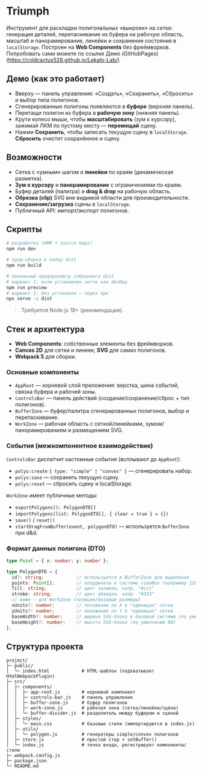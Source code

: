 # Triumph

Инструмент для раскладки полигональных «выкроек» на сетке: генерация деталей, перетаскивание из буфера на рабочую область, масштаб и панорамирование, линейки и сохранение состояния в `localStorage`. Построен на **Web Components** без фреймворков. Попробовать сами можете по ссылке Демо (GitHubPages)(https://coldcactus528.github.io/Lekalo-Lab/)

## Демо (как это работает)
- Вверху — панель управления: «Создать», «Сохранить», «Сбросить» и выбор типа полигонов.
- Сгенерированные полигоны появляются в **буфере** (верхняя панель).
- Перетащи полигон из буфера в **рабочую зону** (нижняя панель).
- Крути колесо мыши, чтобы **масштабировать** (зум к курсору), зажимай ЛКМ по пустому месту — **перемещай** сцену.
- Нажми **Сохранить**, чтобы записать текущую сцену в `localStorage`. **Сбросить** очистит сохранённое и сцену.

## Возможности
- Сетка с «умным» шагом и **линейки** по краям (динамическая разметка).
- **Зум к курсору** и **панорамирование** с ограничениями по краям.
- Буфер деталей (палитра) и **drag & drop** на рабочую область.
- **Обрезка (clip)** SVG вне видимой области для производительности.
- **Сохранение/загрузка** сцены в `localStorage`.
- Публичный API: импорт/экспорт полигонов.

## Скрипты

```bash
# разработка (HMR + source maps)
npm run dev

# прод-сборка в папку dist
npm run build

# локальный предпросмотр собранного dist
# вариант 1: если установлен serve как devDep
npm run preview
# вариант 2: без установки – через npx
npx serve -s dist
```

> Требуется Node.js 18+ (рекомендация).

## Стек и архитектура

- **Web Components**: собственные элементы без фреймворков.
- **Canvas 2D** для сетки и линеек; **SVG** для самих полигонов.
- **Webpack 5** для сборки.

### Основные компоненты

- `AppRoot` — корневой слой приложения: верстка, шина событий, связка буфера и рабочей зоны.
- `ControlsBar` — панель действий (создание/сохранение/сброс + тип полигонов).
- `BufferZone` — буфер/палитра сгенерированных полигонов, выбор и перетаскивание.
- `WorkZone` — рабочая область с сеткой/линейками, зумом/панорамированием и размещением SVG.

### События (межкомпонентное взаимодействие)

`ControlsBar` диспатчит кастомные события (всплывают до `AppRoot`):

- `polys:create` `{ type: "simple" | "convex" }` — сгенерировать набор.
- `polys:save` — сохранить текущую сцену.
- `polys:reset` — сбросить сцену и localStorage.

`WorkZone` имеет публичные методы:
- `exportPolygons(): PolygonDTO[]`
- `importPolygons(list: PolygonDTO[], { clear = true } = {})`
- `save()` / `reset()`
- `startDragFromBuffer(event, polygonDTO)` — используется `BufferZone` при d&d.

### Формат данных полигона (DTO)

```ts
type Point = { x: number; y: number };

type PolygonDTO = {
  id?: string;            // используется в BufferZone для выделения
  points: Point[];        // координаты в системе viewBox (например 120x90)
  fill: string;           // цвет заливки, напр. "#ccc"
  stroke: string;         // цвет обводки, напр. "#333"
  // ниже — для WorkZone (позиция/базовые размеры)
  xUnits?: number;        // положение по X в "единицах" сетки
  yUnits?: number;        // положение по Y в "единицах" сетки
  baseWidth?: number;     // ширина SVG-блока в базовой системе (по умолчанию 120)
  baseHeight?: number;    // высота SVG-блока (по умолчанию 90)
};
```

## Структура проекта

```
project/
├─ public/
│  └─ index.html            # HTML-шаблон (подхватывает HtmlWebpackPlugin)
├─ src/
│  ├─ components/
│  │  ├─ app-root.js        # корневой компонент
│  │  ├─ controls-bar.js    # панель управления
│  │  ├─ buffer-zone.js     # буфер полигонов
│  │  ├─ work-zone.js       # рабочая зона (сетка/линейки/сцена)
│  │  └─ buffer-divider.js  # разделитель между буфером и сценой
│  ├─ styles/
│  │  └─ main.css           # базовые стили (импортируются в index.js)
│  ├─ utils/
│  │  └─ polygen.js         # генераторы simple/convex полигонов
│  ├─ store.js              # простой стор + setBuffer()
│  └─ index.js              # точка входа, регистрирует компоненты/стили
├─ webpack.config.js
├─ package.json
└─ README.md
```

